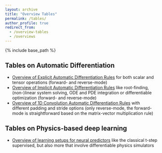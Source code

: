 ```yaml
---
layout: archive
title: "Overview Tables"
permalink: /tables/
author_profile: true
redirect_from:
  - /overview-tables
  - /overviews
---
```


{% include base_path %}

## Tables on Automatic Differentiation

* [Overview of Explicit Automatic Differentiation Rules](/autodiff-table) for both scalar and tensor operations (forward- and reverse-mode)
* [Overview of Implicit Automatic Differentiation Rules](/implicit-autodiff-table) like root-finding, (non-)linear system solving, ODE and PDE integration or differentiable optimization (forward- and reverse-mode)
* [Overview of 1D Convolution Automatic Differentiation
  Rules](/conv-autodiff-table) with different padding and stride options (only
  reverse-mode, the forward-mode is straightforward based on the matrix-vector
  multiplication rule)

## Tables on Physics-based deep learning

* [Overview of learning setups for neural predictors](/predictor-learning-setups) like the classical t-step supervised, but also more that involve differentiable physics simulators
